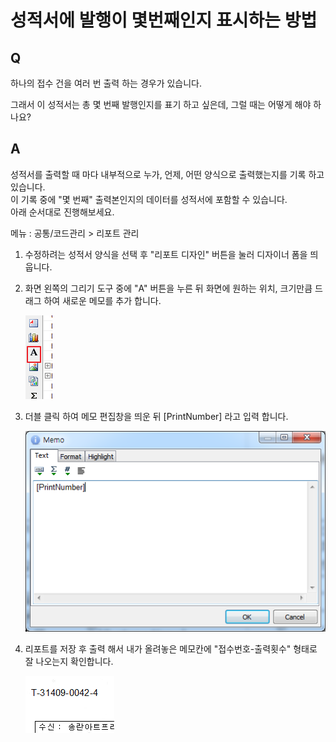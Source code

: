 # 성적서에 발행이 몇번째인지 표시하는 방법

## Q

하나의 접수 건을 여러 번 출력 하는 경우가 있습니다.

그래서 이 성적서는 총 몇 번째 발행인지를 표기 하고 싶은데, 그럴 때는 어떻게 해야 하나요?

## A

성적서를 출력할 때 마다 내부적으로 누가, 언제, 어떤 양식으로 출력했는지를 기록 하고 있습니다.  
이 기록 중에 "몇 번째" 출력본인지의 데이터를 성적서에 포함할 수 있습니다.  
아래 순서대로 진행해보세요.

메뉴 : 공통/코드관리 &gt; 리포트 관리

1. 수정하려는 성적서 양식을 선택 후 "리포트 디자인" 버튼을 눌러 디자이너 폼을 띄웁니다.  
2. 화면 왼쪽의 그리기 도구 중에 "A" 버튼을 누른 뒤 화면에 원하는 위치, 크기만큼 드래그 하여 새로운 메모를 추가 합니다.  

   ![](../.gitbook/assets/01-_901.png)

3. 더블 클릭 하여 메모 편집창을 띄운 뒤 \[PrintNumber\] 라고 입력 합니다.  

   ![](../.gitbook/assets/02-_902.png)

4. 리포트를 저장 후 출력 해서 내가 올려놓은 메모칸에 "접수번호-출력횟수" 형태로 잘 나오는지 확인합니다.  

   ![](../.gitbook/assets/03-_903%20%281%29.png)


